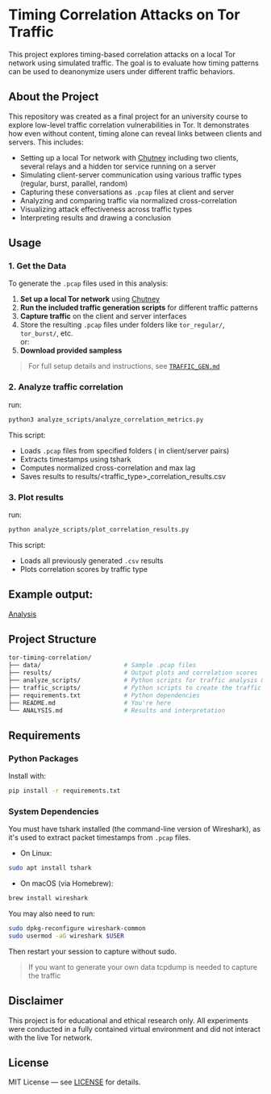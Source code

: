 # Timing Correlation Attacks on Tor Traffic
This project explores timing-based correlation attacks on a local Tor network using simulated traffic. The goal is to evaluate how timing patterns can be used to deanonymize users under different traffic behaviors.


## About the Project
This repository was created as a final project for an university course to explore low-level traffic correlation vulnerabilities in Tor. It demonstrates how even without content, timing alone can reveal links between clients and servers. This includes: 
- Setting up a local Tor network with [Chutney](https://gitweb.torproject.org/chutney.git/) including two clients, several relays and a hidden tor service running on a server
- Simulating client-server communication using various traffic types (regular, burst, parallel, random)
- Capturing these conversations as `.pcap` files at client and server
- Analyzing and comparing traffic via normalized cross-correlation
- Visualizing attack effectiveness across traffic types
- Interpreting results and drawing a conclusion


## Usage
### 1. Get the Data
To generate the `.pcap` files used in this analysis:
1. **Set up a local Tor network** using [Chutney](https://gitweb.torproject.org/chutney.git/)
2. **Run the included traffic generation scripts** for different traffic patterns
3. **Capture traffic** on the client and server interfaces
4. Store the resulting `.pcap` files under folders like `tor_regular/`, `tor_burst/`, etc. <br>
or:
1. **Download provided sampless**

> For full setup details and instructions, see [`TRAFFIC_GEN.md`](traffic_scripts/TRAFFIC_GEN.md)

### 2. Analyze traffic correlation
run:
```bash
python3 analyze_scripts/analyze_correlation_metrics.py
```
This script:
- Loads `.pcap` files from specified folders ( in client/server pairs)
- Extracts timestamps using tshark
- Computes normalized cross-correlation and max lag
- Saves results to results/<traffic_type>_correlation_results.csv   

### 3. Plot results
run: 
```bash
python analyze_scripts/plot_correlation_results.py
```
This script:
- Loads all previously generated `.csv` results
- Plots correlation scores by traffic type

## Example output:
[Analysis](ANALYSIS.md)


## Project Structure
```bash
tor-timing-correlation/
├── data/                       # Sample .pcap files 
├── results/                    # Output plots and correlation scores
├── analyze_scripts/            # Python scripts for traffic analysis & plotting
├── traffic_scripts/            # Python scripts to create the traffic and instructions
├── requirements.txt            # Python dependencies
├── README.md                   # You're here
└── ANALYSIS.md                 # Results and interpretation
```

## Requirements
### Python Packages
Install with:
```bash
pip install -r requirements.txt
```
### System Dependencies
You must have tshark installed (the command-line version of Wireshark), as it's used to extract packet timestamps from `.pcap` files.<br>
- On Linux:
```bash
sudo apt install tshark
```
- On macOS (via Homebrew):
```bash
brew install wireshark
```
You may also need to run:
```bash
sudo dpkg-reconfigure wireshark-common
sudo usermod -aG wireshark $USER
```
Then restart your session to capture without sudo.

> If you want to generate your own data tcpdump is needed to capture the traffic


## Disclaimer
This project is for educational and ethical research only. All experiments were conducted in a fully contained virtual environment and did not interact with the live Tor network.


## License
MIT License — see [LICENSE](LICNCE.md) for details.
